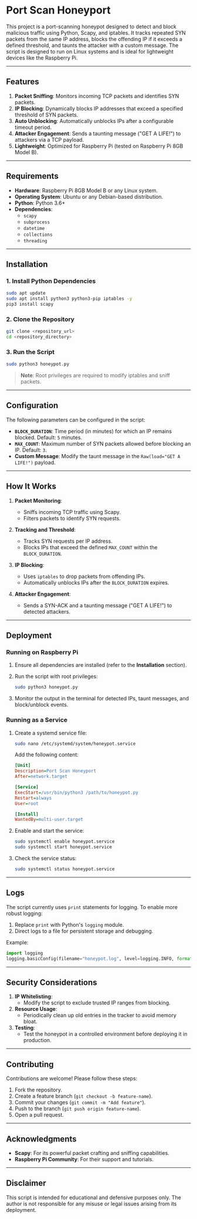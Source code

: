 # Port Scan Honeyport

This project is a port-scanning honeypot designed to detect and block malicious traffic using Python, Scapy, and iptables. It tracks repeated SYN packets from the same IP address, blocks the offending IP if it exceeds a defined threshold, and taunts the attacker with a custom message. The script is designed to run on Linux systems and is ideal for lightweight devices like the Raspberry Pi.

---

## Features

1. **Packet Sniffing**: Monitors incoming TCP packets and identifies SYN packets.
2. **IP Blocking**: Dynamically blocks IP addresses that exceed a specified threshold of SYN packets.
3. **Auto Unblocking**: Automatically unblocks IPs after a configurable timeout period.
4. **Attacker Engagement**: Sends a taunting message ("GET A LIFE!") to attackers via a TCP payload.
5. **Lightweight**: Optimized for Raspberry Pi (tested on Raspberry Pi 8GB Model B).

---

## Requirements

- **Hardware**: Raspberry Pi 8GB Model B or any Linux system.
- **Operating System**: Ubuntu or any Debian-based distribution.
- **Python**: Python 3.6+
- **Dependencies**:
  - `scapy`
  - `subprocess`
  - `datetime`
  - `collections`
  - `threading`

---

## Installation

### 1. Install Python Dependencies

```bash
sudo apt update
sudo apt install python3 python3-pip iptables -y
pip3 install scapy
```

### 2. Clone the Repository

```bash
git clone <repository_url>
cd <repository_directory>
```

### 3. Run the Script

```bash
sudo python3 honeypot.py
```

> **Note**: Root privileges are required to modify iptables and sniff packets.

---

## Configuration

The following parameters can be configured in the script:

- **`BLOCK_DURATION`**: Time period (in minutes) for which an IP remains blocked. Default: `5` minutes.
- **`MAX_COUNT`**: Maximum number of SYN packets allowed before blocking an IP. Default: `3`.
- **Custom Message**: Modify the taunt message in the `Raw(load="GET A LIFE!")` payload.

---

## How It Works

1. **Packet Monitoring**:
   - Sniffs incoming TCP traffic using Scapy.
   - Filters packets to identify SYN requests.

2. **Tracking and Threshold**:
   - Tracks SYN requests per IP address.
   - Blocks IPs that exceed the defined `MAX_COUNT` within the `BLOCK_DURATION`.

3. **IP Blocking**:
   - Uses `iptables` to drop packets from offending IPs.
   - Automatically unblocks IPs after the `BLOCK_DURATION` expires.

4. **Attacker Engagement**:
   - Sends a SYN-ACK and a taunting message ("GET A LIFE!") to detected attackers.

---

## Deployment

### Running on Raspberry Pi

1. Ensure all dependencies are installed (refer to the **Installation** section).
2. Run the script with root privileges:

   ```bash
   sudo python3 honeypot.py
   ```

3. Monitor the output in the terminal for detected IPs, taunt messages, and block/unblock events.

### Running as a Service

1. Create a systemd service file:

   ```bash
   sudo nano /etc/systemd/system/honeypot.service
   ```

   Add the following content:

   ```ini
   [Unit]
   Description=Port Scan Honeyport
   After=network.target

   [Service]
   ExecStart=/usr/bin/python3 /path/to/honeypot.py
   Restart=always
   User=root

   [Install]
   WantedBy=multi-user.target
   ```

2. Enable and start the service:

   ```bash
   sudo systemctl enable honeypot.service
   sudo systemctl start honeypot.service
   ```

3. Check the service status:

   ```bash
   sudo systemctl status honeypot.service
   ```

---

## Logs

The script currently uses `print` statements for logging. To enable more robust logging:

1. Replace `print` with Python's `logging` module.
2. Direct logs to a file for persistent storage and debugging.

Example:

```python
import logging
logging.basicConfig(filename="honeypot.log", level=logging.INFO, format="%(asctime)s - %(message)s")
```

---

## Security Considerations

1. **IP Whitelisting**:
   - Modify the script to exclude trusted IP ranges from blocking.
2. **Resource Usage**:
   - Periodically clean up old entries in the tracker to avoid memory bloat.
3. **Testing**:
   - Test the honeypot in a controlled environment before deploying it in production.

---

## Contributing

Contributions are welcome! Please follow these steps:

1. Fork the repository.
2. Create a feature branch (`git checkout -b feature-name`).
3. Commit your changes (`git commit -m "Add feature"`).
4. Push to the branch (`git push origin feature-name`).
5. Open a pull request.

---

## Acknowledgments

- **Scapy**: For its powerful packet crafting and sniffing capabilities.
- **Raspberry Pi Community**: For their support and tutorials.

---

## Disclaimer

This script is intended for educational and defensive purposes only. The author is not responsible for any misuse or legal issues arising from its deployment.

